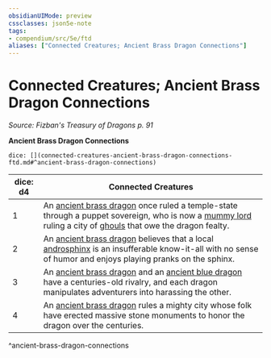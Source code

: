 ```yaml
---
obsidianUIMode: preview
cssclasses: json5e-note
tags:
- compendium/src/5e/ftd
aliases: ["Connected Creatures; Ancient Brass Dragon Connections"]
---
```

# Connected Creatures; Ancient Brass Dragon Connections
*Source: Fizban's Treasury of Dragons p. 91* 

**Ancient Brass Dragon Connections**

`dice: [](connected-creatures-ancient-brass-dragon-connections-ftd.md#^ancient-brass-dragon-connections)`

| dice: d4 | Connected Creatures |
|----------|---------------------|
| 1 | An [ancient brass dragon](Mechanics/bestiary/dragon/ancient-brass-dragon.md) once ruled a temple-state through a puppet sovereign, who is now a [mummy lord](Mechanics/bestiary/undead/mummy-lord.md) ruling a city of [ghouls](Mechanics/bestiary/undead/ghoul.md) that owe the dragon fealty. |
| 2 | An [ancient brass dragon](Mechanics/bestiary/dragon/ancient-brass-dragon.md) believes that a local [androsphinx](Mechanics/bestiary/monstrosity/androsphinx.md) is an insufferable know-it-all with no sense of humor and enjoys playing pranks on the sphinx. |
| 3 | An [ancient brass dragon](Mechanics/bestiary/dragon/ancient-brass-dragon.md) and an [ancient blue dragon](Mechanics/bestiary/dragon/ancient-blue-dragon.md) have a centuries-old rivalry, and each dragon manipulates adventurers into harassing the other. |
| 4 | An [ancient brass dragon](Mechanics/bestiary/dragon/ancient-brass-dragon.md) rules a mighty city whose folk have erected massive stone monuments to honor the dragon over the centuries. |
^ancient-brass-dragon-connections